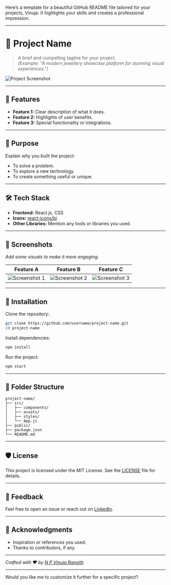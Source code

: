 Here’s a template for a beautiful GitHub README file tailored for your projects, Vinuja. It highlights your skills and creates a professional impression.

---

# 📌 Project Name  

> A brief and compelling tagline for your project.  
*(Example: "A modern jewellery showcase platform for stunning visual experiences.")*  

![Project Screenshot](url-to-your-image)

---

## 🚀 Features  

- **Feature 1:** Clear description of what it does.  
- **Feature 2:** Highlights of user benefits.  
- **Feature 3:** Special functionality or integrations.  

---

## 🎯 Purpose  

Explain why you built the project:  
- To solve a problem.  
- To explore a new technology.  
- To create something useful or unique.  

---

## 🛠️ Tech Stack  

- **Frontend:** React.js, CSS  
- **Icons:** [react-icons/bi](https://react-icons.github.io/react-icons)  
- **Other Libraries:** Mention any tools or libraries you used.  

---

## 🌟 Screenshots  

_Add some visuals to make it more engaging._  

| Feature A       | Feature B       | Feature C       |  
|------------------|-----------------|-----------------|  
| ![Screenshot 1](url) | ![Screenshot 2](url) | ![Screenshot 3](url) |  

---

## 📝 Installation  

Clone the repository:  
```bash  
git clone https://github.com/username/project-name.git  
cd project-name  
```  

Install dependencies:  
```bash  
npm install  
```  

Run the project:  
```bash  
npm start  
```  

---

## 📂 Folder Structure  

```plaintext  
project-name/  
├── src/  
│   ├── components/  
│   ├── assets/  
│   ├── styles/  
│   └── App.js  
├── public/  
├── package.json  
└── README.md  
```  

---

## 🛡️ License  

This project is licensed under the MIT License. See the [LICENSE](LICENSE) file for details.  

---

## 💬 Feedback  

Feel free to open an issue or reach out on [LinkedIn](https://linkedin.com/in/vinuja).  

---

## 🎉 Acknowledgments  

- Inspiration or references you used.  
- Thanks to contributors, if any.  

---  

*Crafted with ❤️ by [N P Vinuja Ransith](https://github.com/username)*  

--- 

Would you like me to customize it further for a specific project?
